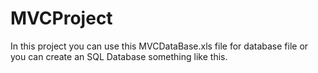 # MVCProject
  
In this project you can use this MVCDataBase.xls file for database file or you can create an SQL Database something like this.
